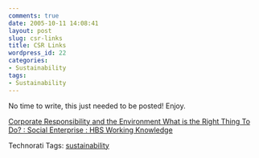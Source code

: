 ```yaml
---
comments: true
date: 2005-10-11 14:08:41
layout: post
slug: csr-links
title: CSR Links
wordpress_id: 22
categories:
- Sustainability
tags:
- Sustainability
---
```



No time to write, this just needed to be posted! Enjoy.

[Corporate Responsibility and the Environment
What is the Right Thing To Do? : Social Enterprise : HBS Working Knowledge](http://hbswk.hbs.edu/item.jhtml?id=5036&t=nonprofit&wkrss=y)



Technorati Tags: [sustainability](http://www.technorati.com/tag/sustainability)
